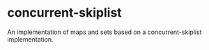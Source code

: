 concurrent-skiplist
===================

An implementation of maps and sets based on a concurrent-skiplist implementation.
